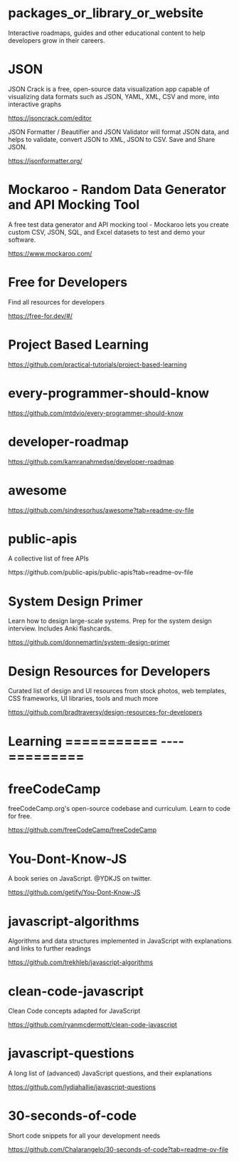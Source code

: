 # packages_or_library_or_website
Interactive roadmaps, guides and other educational content to help developers grow in their careers.

# JSON 
<p> JSON Crack is a free, open-source data visualization app capable of visualizing data formats such as JSON, YAML, XML, CSV and more, into interactive graphs</p>

<a>https://jsoncrack.com/editor</a>

<p> JSON Formatter / Beautifier and JSON Validator will format JSON data, and helps to validate, convert JSON to XML, JSON to CSV. Save and Share JSON.</p>

<a>https://jsonformatter.org/</a>

# Mockaroo - Random Data Generator and API Mocking Tool 
<p> A free test data generator and API mocking tool - Mockaroo lets you create custom CSV, JSON, SQL, and Excel datasets to test and demo your software.</p>

<a>https://www.mockaroo.com/</a>

# Free for Developers
<p>Find all resources for developers</p>

<a>https://free-for.dev/#/</a>

# Project Based Learning

<a>https://github.com/practical-tutorials/project-based-learning</a>

# every-programmer-should-know

<a>https://github.com/mtdvio/every-programmer-should-know</a>

# developer-roadmap

<a>https://github.com/kamranahmedse/developer-roadmap</a>

# awesome

<a>https://github.com/sindresorhus/awesome?tab=readme-ov-file</a>

# public-apis
<p>A collective list of free APIs</p>
<a>https://github.com/public-apis/public-apis?tab=readme-ov-file</a>

# System Design Primer
<p>Learn how to design large-scale systems. Prep for the system design interview. Includes Anki flashcards.</p>

<a>https://github.com/donnemartin/system-design-primer</a>

# Design Resources for Developers
<p>Curated list of design and UI resources from stock photos, web templates, CSS frameworks, UI libraries, tools and much more</p>

<a>https://github.com/bradtraversy/design-resources-for-developers</a>

# Learning =========== ---- =========
# freeCodeCamp
<p>freeCodeCamp.org's open-source codebase and curriculum. Learn to code for free.</p>

<a>https://github.com/freeCodeCamp/freeCodeCamp</a>

# You-Dont-Know-JS
<p>A book series on JavaScript. @YDKJS on twitter.</p>

<a>https://github.com/getify/You-Dont-Know-JS</a>

# javascript-algorithms
<p>Algorithms and data structures implemented in JavaScript with explanations and links to further readings</p>

<a>https://github.com/trekhleb/javascript-algorithms</a>

# clean-code-javascript
<p>Clean Code concepts adapted for JavaScript</p>

<a>https://github.com/ryanmcdermott/clean-code-javascript</a>

# javascript-questions
<p>A long list of (advanced) JavaScript questions, and their explanations </p>

<a>https://github.com/lydiahallie/javascript-questions</a>

# 30-seconds-of-code
<p>Short code snippets for all your development needs</p>

<a>https://github.com/Chalarangelo/30-seconds-of-code?tab=readme-ov-file</a>

